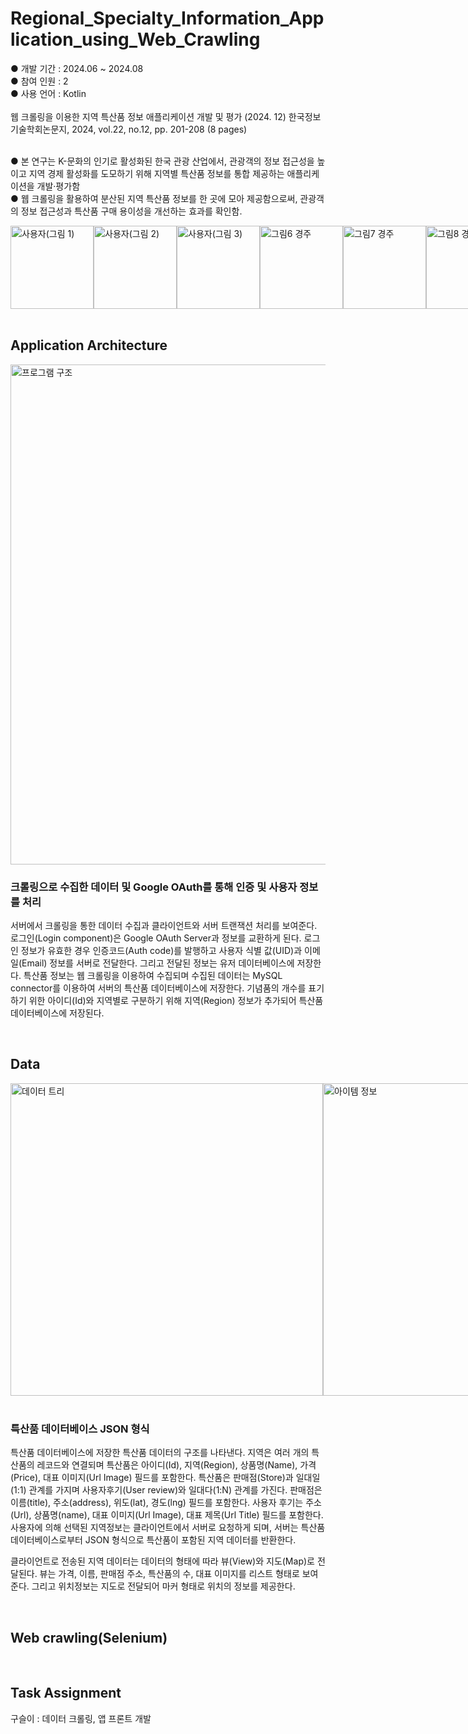 # Regional_Specialty_Information_Application_using_Web_Crawling

● 개발 기간 : 2024.06 ~ 2024.08 <br/>
● 참여 인원 : 2 <br/>
● 사용 언어 : Kotlin <br/>
<br/> 웹 크롤링을 이용한 지역 특산품 정보 애플리케이션 개발 및 평가 (2024. 12) 한국정보기술학회논문지, 2024, vol.22, no.12, pp. 201-208 (8 pages)

<br/> ● 본 연구는 K-문화의 인기로 활성화된 한국 관광 산업에서, 관광객의 정보 접근성을 높이고 지역 경제 활성화를 도모하기 위해 지역별 특산품 정보를 통합 제공하는 애플리케이션을 개발·평가함
<br/> ● 웹 크롤링을 활용하여 분산된 지역 특산품 정보를 한 곳에 모아 제공함으로써, 관광객의 정보 접근성과 특산품 구매 용이성을 개선하는 효과를 확인함.
<div style="display: flex; align-items: center; justify-content: space-between;">
  <img src="https://github.com/user-attachments/assets/122cc4a7-f220-4691-86a8-7b53335b19da" alt="사용자(그림 1)" width="133">
  <img src="https://github.com/user-attachments/assets/13c1841b-9da0-4e73-8f4c-10c5f0af6d2e" alt="사용자(그림 2)" width="133">
  <img src="https://github.com/user-attachments/assets/7e0de084-12ca-4487-a40e-dfdb2a739e82" alt="사용자(그림 3)" width="133">
  <img src="https://github.com/user-attachments/assets/b4c64996-2234-43ac-8003-802496f7fb1e" alt="그림6 경주" width="133">
  <img src="https://github.com/user-attachments/assets/9caf196d-41ee-4808-a115-fd8fe02caeeb" alt="그림7 경주" width="133">
  <img src="https://github.com/user-attachments/assets/9819ded2-794b-4180-9b47-e4a477154b6c" alt="그림8 경주" width="133">
</div>

<br/>

## Application Architecture

<div style="display: flex; align-items: center; justify-content: space-between;">
  <img src="https://github.com/user-attachments/assets/3e3b7479-4df1-42d2-8def-cd680efea854" alt="프로그램 구조" width="800">
</div>

### 크롤링으로 수집한 데이터 및 Google OAuth를 통해 인증 및 사용자 정보를 처리
서버에서 크롤링을 통한 데이터 수집과 클라이언트와 서버 트랜잭션 처리를 보여준다. 로그인(Login component)은 Google OAuth Server과 정보를 교환하게 된다. 로그인 정보가 유효한 경우 인증코드(Auth code)를 발행하고 사용자 식별 값(UID)과 이메일(Email) 정보를 서버로 전달한다. 그리고 전달된 정보는 유저 데이터베이스에 저장한다. 특산품 정보는 웹 크롤링을 이용하여 수집되며 수집된 데이터는 MySQL connector를 이용하여 서버의 특산품 데이터베이스에 저장한다. 기념품의 개수를 표기하기 위한 아이디(Id)와 지역별로 구분하기 위해 지역(Region) 정보가 추가되어 특산품 데이터베이스에 저장된다.

<br/>

## Data

<div style="display: flex; align-items: center; justify-content: space-between;">
  <img src="https://github.com/user-attachments/assets/f7a34e53-8b49-47f7-a522-3a9eae14f384" alt="데이터 트리" width="500">
  <img src="https://github.com/user-attachments/assets/2bac10a3-dd19-4854-99b1-f07ada6d141f" alt="아이템 정보" width="500">
</div>

<br/>

### 특산품 데이터베이스 JSON 형식
특산품 데이터베이스에 저장한 특산품 데이터의 구조를 나타낸다. 지역은 여러 개의 특산품의 레코드와 연결되며 특산품은 아이디(Id), 지역(Region), 상품명(Name), 가격(Price), 대표 이미지(Url Image) 필드를 포함한다. 특산품은 판매점(Store)과 일대일(1:1) 관계를 가지며 사용자후기(User review)와 일대다(1:N) 관계를 가진다. 판매점은 이름(title), 주소(address), 위도(lat), 경도(lng) 필드를 포함한다. 사용자 후기는 주소(Url), 상품명(name), 대표 이미지(Url Image), 대표 제목(Url Title) 필드를 포함한다. 사용자에 의해 선택된 지역정보는 클라이언트에서 서버로 요청하게 되며, 서버는 특산품 데이터베이스로부터 JSON 형식으로 특산품이 포함된 지역 데이터를 반환한다.

클라이언트로 전송된 지역 데이터는 데이터의 형태에 따라 뷰(View)와 지도(Map)로 전달된다. 뷰는 가격, 이름, 판매점 주소, 특산품의 수, 대표 이미지를 리스트 형태로 보여준다. 그리고 위치정보는 지도로 전달되어 마커 형태로 위치의 정보를 제공한다.

<br/>

## Web crawling(Selenium)


<br/>

## Task Assignment
구슬이 : 데이터 크롤링, 앱 프론트 개발

